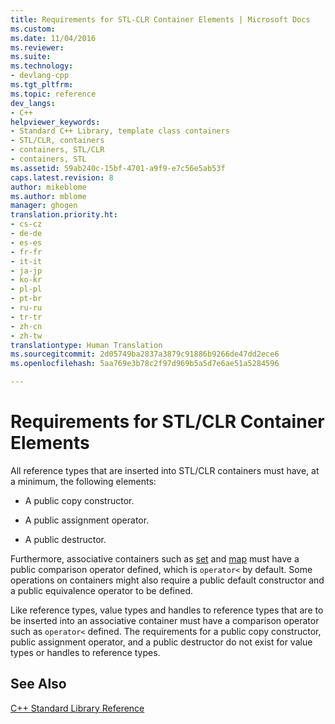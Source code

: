 ```yaml
---
title: Requirements for STL-CLR Container Elements | Microsoft Docs
ms.custom: 
ms.date: 11/04/2016
ms.reviewer: 
ms.suite: 
ms.technology:
- devlang-cpp
ms.tgt_pltfrm: 
ms.topic: reference
dev_langs:
- C++
helpviewer_keywords:
- Standard C++ Library, template class containers
- STL/CLR, containers
- containers, STL/CLR
- containers, STL
ms.assetid: 59ab240c-15bf-4701-a9f9-e7c56e5ab53f
caps.latest.revision: 8
author: mikeblome
ms.author: mblome
manager: ghogen
translation.priority.ht:
- cs-cz
- de-de
- es-es
- fr-fr
- it-it
- ja-jp
- ko-kr
- pl-pl
- pt-br
- ru-ru
- tr-tr
- zh-cn
- zh-tw
translationtype: Human Translation
ms.sourcegitcommit: 2d05749ba2837a3879c91886b9266de47dd2ece6
ms.openlocfilehash: 5aa769e3b78c2f97d969b5a5d7e6ae51a5284596

---
```

# Requirements for STL/CLR Container Elements
All reference types that are inserted into STL/CLR containers must have, at a minimum, the following elements:  
  
-   A public copy constructor.  
  
-   A public assignment operator.  
  
-   A public destructor.  
  
 Furthermore, associative containers such as [set](../dotnet/set-stl-clr.md) and [map](../dotnet/map-stl-clr.md) must have a public comparison operator defined, which is `operator<` by default. Some operations on containers might also require a public default constructor and a public equivalence operator to be defined.  
  
 Like reference types, value types and handles to reference types that are to be inserted into an associative container must have a comparison operator such as `operator<` defined. The requirements for a public copy constructor, public assignment operator, and a public destructor do not exist for value types or handles to reference types.  
  
## See Also  
 [C++ Standard Library Reference](../standard-library/cpp-standard-library-reference.md)


<!--HONumber=Jan17_HO2-->


